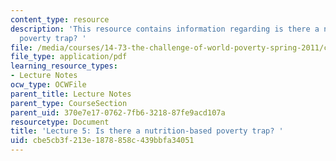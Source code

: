 ```yaml
---
content_type: resource
description: 'This resource contains information regarding is there a nutrition-based
  poverty trap? '
file: /media/courses/14-73-the-challenge-of-world-poverty-spring-2011/cbe5cb3f213e1878858c439bbfa34051_MIT14_73S11_Lec5_slides.pdf
file_type: application/pdf
learning_resource_types:
- Lecture Notes
ocw_type: OCWFile
parent_title: Lecture Notes
parent_type: CourseSection
parent_uid: 370e7e17-0762-7fb6-3218-87fe9acd107a
resourcetype: Document
title: 'Lecture 5: Is there a nutrition-based poverty trap? '
uid: cbe5cb3f-213e-1878-858c-439bbfa34051
---
```

